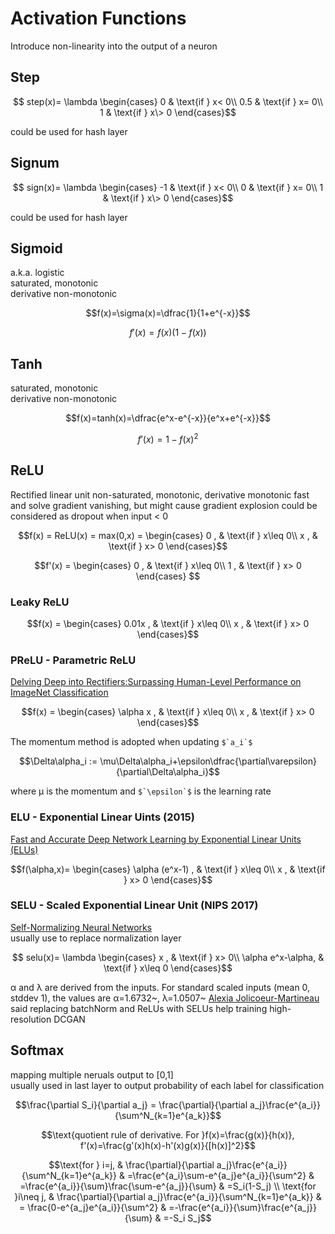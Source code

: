 # Activation Functions
Introduce non-linearity into the output of a neuron
## Step
```math
    step(x)= \lambda
\begin{cases}
    0              & \text{if } x< 0\\
    0.5            & \text{if } x= 0\\
    1              & \text{if } x\> 0
\end{cases}
```
could be used for hash layer
## Signum
```math
    sign(x)= \lambda
\begin{cases}
    -1             & \text{if } x< 0\\
    0              & \text{if } x= 0\\
    1              & \text{if } x\> 0
\end{cases}
```
could be used for hash layer
## Sigmoid
a.k.a. logistic  
saturated, monotonic  
derivative non-monotonic
```math
f(x)=\sigma(x)=\dfrac{1}{1+e^{-x}}
```
```math
f'(x)=f(x)(1-f(x))
```
## Tanh
saturated, monotonic  
derivative non-monotonic
```math
f(x)=tanh(x)=\dfrac{e^x-e^{-x}}{e^x+e^{-x}}
```
```math
f'(x)=1-f(x)^2
```
## ReLU
Rectified linear unit
non-saturated, monotonic, derivative monotonic
fast and solve gradient vanishing, but might cause gradient explosion
could be considered as dropout when input < 0
```math
f(x) = ReLU(x) = max(0,x) =
\begin{cases}
    0            , & \text{if } x\leq 0\\
    x             , & \text{if } x> 0
\end{cases}
```
```math
f'(x) = 
\begin{cases}
    0            , & \text{if } x\leq 0\\
    1             , & \text{if } x> 0
\end{cases}

```
### Leaky ReLU
```math
f(x) = 
\begin{cases}
    0.01x         , & \text{if } x\leq 0\\
    x             , & \text{if } x> 0
\end{cases}
```
### PReLU - Parametric ReLU
[Delving Deep into Rectifiers:Surpassing Human-Level Performance on ImageNet Classification](https://arxiv.org/abs/1502.01852)
```math
f(x) = 
\begin{cases}
    \alpha x      , & \text{if } x\leq 0\\
    x             , & \text{if } x> 0
\end{cases}
```
The momentum method is adopted when updating ``$`a_i`$``  
```math
\Delta\alpha_i := \mu\Delta\alpha_i+\epsilon\dfrac{\partial\varepsilon}{\partial\Delta\alpha_i}
```
where µ is the momentum and ``$`\epsilon`$`` is the learning rate  

### ELU - Exponential Linear Uints  (2015)
[Fast and Accurate Deep Network Learning by Exponential Linear Units (ELUs)](https://arxiv.org/abs/1511.07289)
```math
f(\alpha,x)=
\begin{cases}
    \alpha (e^x-1) , & \text{if } x\leq 0\\
    x              , & \text{if } x> 0
\end{cases}
```

### SELU - Scaled Exponential Linear Unit (NIPS 2017)
[Self-Normalizing Neural Networks](https://arxiv.org/abs/1706.02515)  
usually use to replace normalization layer  
```math
    selu(x)= \lambda
\begin{cases}
    x                , & \text{if } x> 0\\
    \alpha e^x-\alpha, & \text{if } x\leq 0
\end{cases}
```
α and λ are derived from the inputs. For standard scaled inputs (mean 0, stddev 1), the values are α=1.6732~, λ=1.0507~
[Alexia Jolicoeur-Martineau](https://ajolicoeur.wordpress.com/cats/) said replacing batchNorm and ReLUs with SELUs help training high-resolution DCGAN  


## Softmax
mapping multiple neruals output to \[0,1]  
usually used in last layer to output probability of each label for classification
```math
\frac{\partial S_i}{\partial a_j} = \frac{\partial}{\partial a_j}\frac{e^{a_i}}{\sum^N_{k=1}e^{a_k}}
```
```math
\text{quotient rule of derivative. For }f(x)=\frac{g(x)}{h(x)}, f'(x)=\frac{g'(x)h(x)-h'(x)g(x)}{[h(x)]^2}
```
```math
\text{for } i=j,
& \frac{\partial}{\partial a_j}\frac{e^{a_i}}{\sum^N_{k=1}e^{a_k}}
& =\frac{e^{a_i}\sum-e^{a_j}e^{a_i}}{\sum^2}
& =\frac{e^{a_i}}{\sum}\frac{\sum-e^{a_j}}{\sum}
& =S_i(1-S_j) \\

\text{for }i\neq j, 
& \frac{\partial}{\partial a_j}\frac{e^{a_i}}{\sum^N_{k=1}e^{a_k}}
& = \frac{0-e^{a_j}e^{a_i}}{\sum^2} 
& =-\frac{e^{a_i}}{\sum}\frac{e^{a_j}}{\sum}
& =-S_i S_j
```